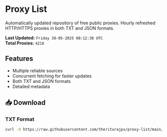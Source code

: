 # Proxy List

Automatically updated repository of free public proxies. Hourly refreshed HTTP/HTTPS proxies in both TXT and JSON formats.

**Last Updated:** `Friday 30-05-2025 08:12:38 UTC`  
**Total Proxies:** `4216`

## Features
- Multiple reliable sources
- Concurrent fetching for faster updates
- Both TXT and JSON formats
- Detailed metadata

## 📥 Download

### TXT Format
```bash
curl -O https://raw.githubusercontent.com/theriturajps/proxy-list/main/proxies.txt